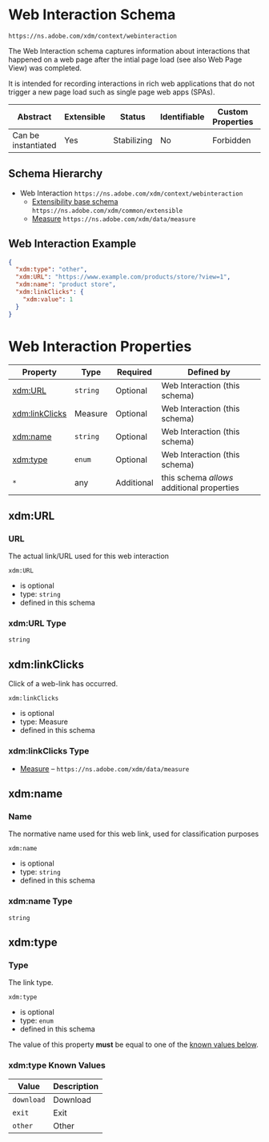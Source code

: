 
# Web Interaction Schema

```
https://ns.adobe.com/xdm/context/webinteraction
```

The Web Interaction schema captures information about interactions that happened on a web page after the intial page load (see also Web Page View) was completed.

It is intended for recording interactions in rich web applications that do not trigger a new page load such as single page web apps (SPAs).


| Abstract | Extensible | Status | Identifiable | Custom Properties | Additional Properties | Defined In |
|----------|------------|--------|--------------|-------------------|-----------------------|------------|
| Can be instantiated | Yes | Stabilizing | No | Forbidden | Permitted | [context/webinteraction.schema.json](context/webinteraction.schema.json) |
## Schema Hierarchy

* Web Interaction `https://ns.adobe.com/xdm/context/webinteraction`
  * [Extensibility base schema](../common/extensible.schema.md) `https://ns.adobe.com/xdm/common/extensible`
  * [Measure](../data/measure.schema.md) `https://ns.adobe.com/xdm/data/measure`


## Web Interaction Example
```json
{
  "xdm:type": "other",
  "xdm:URL": "https://www.example.com/products/store/?view=1",
  "xdm:name": "product store",
  "xdm:linkClicks": {
    "xdm:value": 1
  }
}
```

# Web Interaction Properties

| Property | Type | Required | Defined by |
|----------|------|----------|------------|
| [xdm:URL](#xdmurl) | `string` | Optional | Web Interaction (this schema) |
| [xdm:linkClicks](#xdmlinkclicks) | Measure | Optional | Web Interaction (this schema) |
| [xdm:name](#xdmname) | `string` | Optional | Web Interaction (this schema) |
| [xdm:type](#xdmtype) | `enum` | Optional | Web Interaction (this schema) |
| `*` | any | Additional | this schema *allows* additional properties |

## xdm:URL
### URL

The actual link/URL used for this web interaction

`xdm:URL`
* is optional
* type: `string`
* defined in this schema

### xdm:URL Type


`string`






## xdm:linkClicks

Click of a web-link has occurred.

`xdm:linkClicks`
* is optional
* type: Measure
* defined in this schema

### xdm:linkClicks Type


* [Measure](../data/measure.schema.md) – `https://ns.adobe.com/xdm/data/measure`





## xdm:name
### Name

The normative name used for this web link, used for classification purposes

`xdm:name`
* is optional
* type: `string`
* defined in this schema

### xdm:name Type


`string`






## xdm:type
### Type

The link type.

`xdm:type`
* is optional
* type: `enum`
* defined in this schema

The value of this property **must** be equal to one of the [known values below](#xdmtype-known-values).

### xdm:type Known Values
| Value | Description |
|-------|-------------|
| `download` | Download |
| `exit` | Exit |
| `other` | Other |



